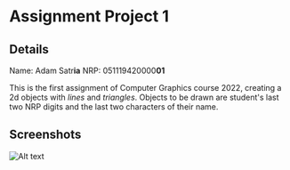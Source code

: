 # Assignment Project 1
## Details
Name: Adam Satr**ia**
NRP: 051119420000**01**

This is the first assignment of Computer Graphics course 2022, creating a 2d objects with _lines_ and _triangles_. Objects to be drawn are student's last two NRP digits and the last two characters of their name.

## Screenshots
<img src="https://github.com/cg20221i/assignment-webgl-satria-ui/tree/main/img/ss.png" alt="Alt text">